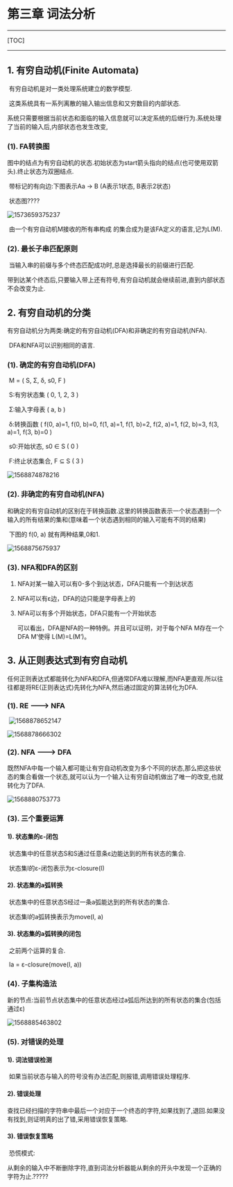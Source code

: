# 第三章 词法分析

------

[TOC]

------

## 1. 有穷自动机(Finite Automata)

​		有穷自动机是对一类处理系统建立的数学模型.

​		这类系统具有一系列离散的输入输出信息和又穷数目的内部状态.

​		系统只需要根据当前状态和面临的输入信息就可以决定系统的后继行为.系统处理了当前的输入后,内部状态也发生改变,

### (1). FA转换图

​		图中的结点为有穷自动机的状态.初始状态为start箭头指向的结点(也可使用双箭头).终止状态为双圈结点.

​		带标记的有向边:下图表示Aa -> B (A表示1状态, B表示2状态)

​		状态图????

![1573659375237](http://benjaminlee.cn:8989/hello/images/1573659375237.png)

​		由一个有穷自动机M接收的所有串构成 的集合成为是该FA定义的语言,记为L(M).

### (2). 最长子串匹配原则

​		当输入串的前缀与多个终态匹配成功时,总是选择最长的前缀进行匹配.

​		带到达某个终态后,只要输入带上还有符号,有穷自动机就会继续前进,直到内部状态不会改变为止.

## 2. 有穷自动机的分类

​		有穷自动机分为两类:确定的有穷自动机(DFA)和非确定的有穷自动机(NFA).

​		DFA和NFA可以识别相同的语言.

### (1). 确定的有穷自动机(DFA)

​		M = ( S, Σ, δ, s0, F )

​		S:有穷状态集  ( 0, 1, 2, 3 )

​		Σ:输入字母表  ( a, b )

​		δ:转换函数 ( f(0, a)=1, f(0, b)=0, f(1, a)=1, f(1, b)=2, f(2, a)=1, f(2, b)=3, f(3, a)=1, f(3, b)=0 )

​		s0:开始状态, s0 ∈ S ( 0 )

​		F:终止状态集合, F ⊆ S ( 3 )

![1568874878216](http://benjaminlee.cn:8989/hello/images/1568874878216.png)

### (2). 非确定的有穷自动机(NFA)

​		和确定的有穷自动机的区别在于转换函数.这里的转换函数表示一个状态遇到一个输入的所有结果的集和(意味着一个状态遇到相同的输入可能有不同的结果)

​		下图的 f(0, a) 就有两种结果,0和1.

![1568875675937](http://benjaminlee.cn:8989/hello/images/1568875675937.png)

### (3). NFA和DFA的区别

1.  NFA对某一输入可以有0-多个到达状态，DFA只能有一个到达状态

1.  NFA可以有ε边，DFA的边只能是字母表上的

1.  NFA可以有多个开始状态，DFA只能有一个开始状态

    可以看出，DFA是NFA的一种特例。并且可以证明，对于每个NFA M存在一个DFA M’使得 L(M)=L(M’)。	

## 3. 从正则表达式到有穷自动机

​		任何正则表达式都能转化为NFA和DFA,但通常DFA难以理解,而NFA更直观.所以往往都是将RE(正则表达式)先转化为NFA,然后通过固定的算法转化为DFA.

### (1). RE ---> NFA

​		![1568878652147](http://benjaminlee.cn:8989/hello/images/1568878652147.png)

![1568878666302](http://benjaminlee.cn:8989/hello/images/1568878666302.png)

### (2). NFA ---> DFA

​		既然NFA中每一个输入都可能让有穷自动机改变为多个不同的状态,那么把这些状态的集合看做一个状态,就可以认为一个输入让有穷自动机做出了唯一的改变,也就转化为了DFA.

![1568880753773](http://benjaminlee.cn:8989/hello/images/1568880753773.png)

### (3). 三个重要运算

#### 1). 状态集的ε-闭包

​		状态集中的任意状态S和S通过任意条ε边能达到的所有状态的集合.

​		状态集I的ε-闭包表示为ε-closure(I)

#### 2). 状态集的a弧转换

​		状态集中的任意状态S经过一条a弧能达到的所有状态的集合.

​		状态集I的a弧转换表示为move(I, a)

#### 3). 状态集的a弧转换的闭包

​		之前两个运算的复合.

​		Ia = ε-closure(move(I, a))

### (4). 子集构造法

​		新的节点:当前节点状态集中的任意状态经过a弧后所达到的所有状态的集合(包括通过ε)

![1568885463802](http://benjaminlee.cn:8989/hello/images/1568885463802.png)

### (5). 对错误的处理

#### 1). 词法错误检测

​		如果当前状态与输入的符号没有办法匹配,则报错,调用错误处理程序.

####  2). 错误处理

​		查找已经扫描的字符串中最后一个对应于一个终态的字符,如果找到了,退回.如果没有找到,则证明真的出了错,采用错误恢复策略.

#### 3). 错误恢复策略

​		恐慌模式:

​		从剩余的输入中不断删除字符,直到词法分析器能从剩余的开头中发现一个正确的字符为止.?????